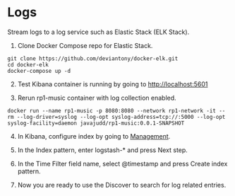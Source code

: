 # Logs

Stream logs to a log service such as Elastic Stack (ELK Stack).

1. Clone Docker Compose repo for Elastic Stack.
```
git clone https://github.com/deviantony/docker-elk.git
cd docker-elk
docker-compose up -d
```

2. Test Kibana container is running by going to [http://localhost:5601](http://localhost:5601)

3. Rerun rp1-music container with log collection enabled.
```
docker run --name rp1-music -p 8080:8080 --network rp1-network -it --rm --log-driver=syslog --log-opt syslog-address=tcp://:5000 --log-opt syslog-facility=daemon javajudd/rp1-music:0.0.1-SNAPSHOT
```

4. In Kibana, configure index by going to [Management](http://localhost:5601/app/kibana#/management/kibana/index?_g=()).

5. In the Index pattern, enter logstash-* and press Next step.

6. In the Time Filter field name, select @timestamp and press Create index pattern.

7. Now you are ready to use the Discover to search for log related entries.